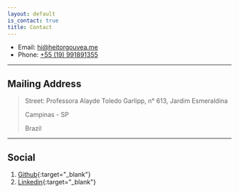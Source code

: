 ```yaml
---
layout: default
is_contact: true
title: Contact
---
```


* Email: [hi@heitorgouvea.me](mailto:hi@heitorgouvea.me)
* Phone: [+55 (19) 991891355](tel:+5519991891355)

---

## Mailing Address

> Street: Professora Alayde Toledo Garlipp, n° 613, Jardim Esmeraldina
>
> Campinas - SP
>
> Brazil

---

## Social

1. [Github](https://github.com/GouveaHeitor){:target="_blank"}
2. [Linkedin](https://br.linkedin.com/in/gouveaheitor){:target="_blank"}
